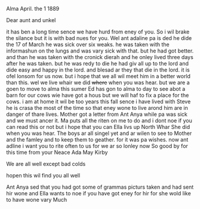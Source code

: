 Alma April. the 1 1889

Dear aunt and unkel

it has ben a long time sence we have hurd from eney of you. So i wil brake the silance but it is with bad nues for you. Wel ant adaline pa is ded he dide the 17 of March he was sick over six weaks. he was taken with the informashun on the lungs and was vary sick with that. but he had got better. and than he was taken with the cronick dierah and he onley lived three days after he was taken. but he was redy to die he had giv all up to the lord and dide easy and happy in the lord. and blesad ar they that die in the lord. it is ofel lonsom for us now. but i hope that we all wil meet him in a better world than this. wel we live whair we did ~~where~~ when you was hear. but we are a goen to move to alma this sumer  Ed has gon to alma to day to see abot a barn for our cows  wie have got a hous but we will haf to fix a place for the cows. i am at home it wil be too years this fall sence i have lived with Steve he is crasa the most of the time so that eney wone to live arond him are in danger of thare lives. Mother got a letter from Ant Anya while pa was sick and we must ancer it. Ma puts all the riten on me to do and i dont noe if you can read this or not but i hope that you can  Ella livs up North Whar She did when you was hear. The boys ar all singel yet and ar wilen to see to Mother and the famley and to keep them to geather. for it was pa wishes. now ant adline i want you to rite often to us for we ar so lonley now So good by for this time from your Neace Ada May Kirby 

We are all well except bad colds  

hopen this wil find you all well

Ant Anya sed that you had got some of grammas picturs taken and had sent hir wone and Ella wants to noe if you have got eney for hir for she wold like to have wone vary Much